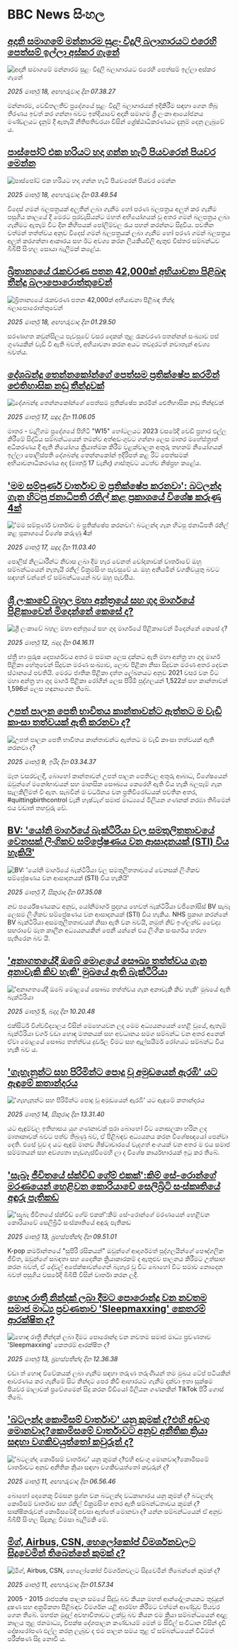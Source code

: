 # BBC News සිංහල## [අදානි සමාගමේ මන්නාරම සුළං විදුලි බලාගාරයට එරෙහි පෙත්සම් ඉල්ලා අස්කර ගැනේ](https://www.bbc.com/sinhala/articles/c9de3qgww4no?at_campaign=githubrss)![අදානි සමාගමේ මන්නාරම සුළං විදුලි බලාගාරයට එරෙහි පෙත්සම් ඉල්ලා අස්කර ගැනේ](https://ichef.bbci.co.uk/ace/standard/240/cpsprodpb/1667/live/1ceb0700-03c9-11f0-bbde-f372f8924428.jpg)_2025 මාර්තු 18, අඟහරුවාදා දින 07.38.27_මන්නාරම, වෙඩිතලතීව් ප්‍රදේශයේ සුළං විදුලි බලාගාරයක් ඉදිකිරීම සඳහා ගෙන තිබූ තීරණය ඉවත් කර ගන්නා බවට ඉන්දියාවේ අදානි සමාගම ශ්‍රී ලංකා ආයෝජනය මණ්ඩලයට දැනුම් දී ඇතැයි නීතිපතිවරයා විසින් ශ්‍රේෂ්ඨාධිකරණයට දැනුම් දෙනු ලැබුවේ ය.## [පාස්පෝට් එක හරියට හදා ගන්න හැටි පියවරෙන් පියවර මෙන්න](https://www.bbc.com/sinhala/articles/cx2g1j9qgnzo?at_campaign=githubrss)![පාස්පෝට් එක හරියට හදා ගන්න හැටි පියවරෙන් පියවර මෙන්න](https://ichef.bbci.co.uk/ace/standard/240/cpsprodpb/49f1/live/c796fa50-03c0-11f0-a387-437e2fb661fc.jpg)_2025 මාර්තු 18, අඟහරුවාදා දින 03.49.54_විදෙස් ගමන් බලපත්‍රයක් අලුතින් ලබා ගැනීම හෝ පරණ බලපත්‍රය අලුත් කර ගැනීම පසුගිය කාලයේ දී මෙරට පුරවැසියන්ට මහත් අභියෝගයක් වූ අතර ගමන් බලපත්‍රය ලබා ගැනීමට ඇතැම් විට දින කිහිපයක් පෝලිම්වල රැය පහන් කරන්නට සිදුවිය.
පවතින වත්මන් තත්ත්වය අනුව විදෙස් ගමන් බලපත්‍රයක් ලබා ගැනීම හෝ පරණ ගමන් බලපත්‍රය අලුත් කරගන්නා ආකාරය සහ ඊට අවශ්‍ය කරන ලියකියවිලි ඇතුළු විස්තර සම්බන්ධව බීබීසී සිංහල සොයා බැලීමක් කළේය.## [බ්‍රිතාන්‍යයේ රැකවරණ පතන 42,000ක් අභියාචනා පිළිබඳ තීන්දු බලාපොරොත්තුවෙන්](https://www.bbc.com/sinhala/articles/c4g7lw63zelo?at_campaign=githubrss)![බ්‍රිතාන්‍යයේ රැකවරණ පතන 42,000ක් අභියාචනා පිළිබඳ තීන්දු බලාපොරොත්තුවෙන්](https://ichef.bbci.co.uk/ace/standard/240/cpsprodpb/e290/live/0d7412c0-0316-11f0-b50e-9d086302645f.jpg)_2025 මාර්තු 18, අඟහරුවාදා දින 01.29.50_සරණාගත කවුන්සිලය පැවසුවේ වසර දෙකක් තුළ රැකවරණ පතන්නන් සංඛ්‍යාව පස් ගුණයකින් වැඩි වී ඇති බවත්, අභියාචනා කරන අයට තවදුරටත් නවාතැන් අවශ්‍ය බවත්ය.## [දේශබන්දු තෙන්නකෝන්ගේ පෙත්සම ප්‍රතික්ෂේප කරමින් ඓතිහාසික නඩු තීන්දුවක්](https://www.bbc.com/sinhala/articles/cwyex2ve985o?at_campaign=githubrss)![දේශබන්දු තෙන්නකෝන්ගේ පෙත්සම ප්‍රතික්ෂේප කරමින් ඓතිහාසික නඩු තීන්දුවක්](https://ichef.bbci.co.uk/ace/standard/240/cpsprodpb/285c/live/ded86470-02f2-11f0-b2c5-e785c8ee723c.jpg)_2025 මාර්තු 17, සඳුදා දින 11.06.05_මාතර - වැලිගම ප්‍රදේශයේ පිහිටි "W15" හෝටලයට 2023 වසරේදී වෙඩි ප්‍රහාර එල්ල කිරීමේ සිද්ධිය සම්බන්ධයෙන් තමන්ව අත්අඩංගුවට ගන්නා ලෙස මාතර මහේස්ත්‍රාත් අධිකරණය දී ඇති නියෝගය ක්‍රියාත්මක කිරීම වළක්වාලන අතුරු තහනම් නියෝගයක් ඉල්ලා  පොලිස්පති දේශබන්දු තෙන්නකෝන්  ඉදිරිපත් කළ රිට් පෙත්සමක් අභියාචනාධිකරණය අද (මාර්තු 17 වැනිදා) ගාස්තුවට යටත්ව නිෂ්ප්‍රභ  කළේය.## ['මම සම්පූර්ණ වාර්තාව ම ප්‍රතික්ෂේප කරනවා': බටලන්ද ගැන හිටපු ජනාධිපති රනිල් කළ ප්‍රකාශයේ විශේෂ කරුණු 4ක්](https://www.bbc.com/sinhala/articles/c5y0wxk3kxdo?at_campaign=githubrss)!['මම සම්පූර්ණ වාර්තාව ම ප්‍රතික්ෂේප කරනවා': බටලන්ද ගැන හිටපු ජනාධිපති රනිල් කළ ප්‍රකාශයේ විශේෂ කරුණු 4ක්](https://ichef.bbci.co.uk/ace/standard/240/cpsprodpb/d128/live/c2680650-0311-11f0-81d9-675e79ab7115.jpg)_2025 මාර්තු 17, සඳුදා දින 11.03.40_පොලිස් නිලධාරීන්ට නිවාස ලබා දීම හැර වෙනත් චෝදනාවක් වාර්තාවේ ඔහු සම්බන්ධයෙන් නැතැයි රනිල් වික්‍රමසිංහ පැවසුවේ ය. ඔහු අනියමින් වගකිවයුතු බවට සඳහන් වන්නේ ඒ සම්බන්ධයෙන් බව ඔහු පැවසීය.## [ශ්‍රී ලංකාවේ බහුල මහා අන්ත්‍රයේ සහ ගුද මාර්ගයේ පිළිකාවෙන් මිදෙන්නේ කෙසේ ද?](https://www.bbc.com/sinhala/articles/cpv4dnpmykgo?at_campaign=githubrss)![ශ්‍රී ලංකාවේ බහුල මහා අන්ත්‍රයේ සහ ගුද මාර්ගයේ පිළිකාවෙන් මිදෙන්නේ කෙසේ ද?](https://ichef.bbci.co.uk/ace/standard/240/cpsprodpb/211a/live/c1d9e100-fe38-11ef-aeed-7fc3d4b7eae4.jpg)_2025 මාර්තු 12, බදාදා දින 04.16.11_ස්ත්‍රී හා පුරුෂ දෙපාර්ශවය අතර ම සමාන ලෙස දක්නට ඇති මහා අන්ත්‍ර හා ගුද මාර්ග පිළිකා හේතුවෙන් සිදුවන මරණ සංඛ්‍යාව, ලොව පිළිකා නිසා සිදුවන මරණ අතර දෙවන ස්ථානයේ පවතියි. මෙරට ජාතික පිළිකා දත්ත ලේඛනයට අනුව 2021 වස⁣ර වන විට මහා අන්ත්‍ර හා ගුද මාර්ග පිළිකා රෝගීන් ලෙස පිරිමි පුද්ගලයන් 1,522ක් සහ කාන්තාවන් 1,596ක් ලෙස හඳුනාගෙන තිබේ.## [උපත් පාලන පෙති භාවිතය කාන්තාවන්ට ඇත්තට ම වැඩි කාංසා තත්වයක් ඇති කරනවා ද?](https://www.bbc.com/sinhala/articles/ce8yzrz3lw0o?at_campaign=githubrss)![උපත් පාලන පෙති භාවිතය කාන්තාවන්ට ඇත්තට ම වැඩි කාංසා තත්වයක් ඇති කරනවා ද?](https://ichef.bbci.co.uk/ace/standard/240/cpsprodpb/ab4a/live/895407a0-f9e4-11ef-aa92-5f009e8149ab.jpg)_2025 මාර්තු 9, ඉරිදා දින 03.34.37_මෑත වසරවලදී, බොහෝ කාන්තාවන් උපත් පාලන පෙතිවල අතුරු ආබාධ, විශේෂයෙන් ඔවුන්ගේ මනෝභාවයන් සහ මානසික සෞඛ්‍යය කෙරෙහි ඇති විය හැකි බලපෑම් ගැන සැලකිලිමත් වී ඇත. සැබවින් ම වර්ධනය වන ප්‍රතිවිරෝධයක් පවතින අතර, #quittingbirthcontrol වැනි හෑෂ්ටැග් සමාජ මාධ්‍යයේ මිලියන ගණනක් නරඹා තිබීමෙන් එය වඩාත් තහවුරු වේ.## [BV: 'යෝනි මාර්ගයේ බැක්ටීරියා වල සමතුලිතතාවයේ වෙනසක් ලිංගිකව සම්ප්‍රේෂණය වන ආසාදනයක් (STI) විය හැකියි'](https://www.bbc.com/sinhala/articles/c2lj78w8gpgo?at_campaign=githubrss)![BV: 'යෝනි මාර්ගයේ බැක්ටීරියා වල සමතුලිතතාවයේ වෙනසක් ලිංගිකව සම්ප්‍රේෂණය වන ආසාදනයක් (STI) විය හැකියි'](https://ichef.bbci.co.uk/ace/standard/240/cpsprodpb/7e55/live/72986bb0-fb28-11ef-8c03-7dfdbeeb2526.jpg)_2025 මාර්තු 7, සිකුරාදා දින 07.35.08_නව පර්යේෂණයකට අනුව, යෝනිමාර්ග ප්‍රදාහය හෙවත් බැක්ටීරියා වජිනෝසිස් BV සැබෑ ලෙසම ලිංගිකව සම්ප්‍රේෂණය වන ආසාදනයක් (STI) විය හැකිය. NHS ප්‍රකාශ කරන්නේ BV බැක්ටීරියා අසමතුලිතතාවයක් නිසා ඇති වන බවයි, නමුත් නිව් ඉංග්ලන්ඩ් වෛද්‍ය සඟරාවේ මෑත කාලීන අධ්‍යයනයකින් පෙනී යන්නේ එය ලිංගික සංසර්ගය හරහා පැතිරෙන බව යි.## ['අනාගතයේදී ඔබේ මොළයේ සෞඛ්‍ය තත්ත්වය ගැන අනාවැකි කිව හැකි' මුඛයේ ඇති බැක්ටීරියා](https://www.bbc.com/sinhala/articles/c89ye7dyg8do?at_campaign=githubrss)!['අනාගතයේදී ඔබේ මොළයේ සෞඛ්‍ය තත්ත්වය ගැන අනාවැකි කිව හැකි' මුඛයේ ඇති බැක්ටීරියා](https://ichef.bbci.co.uk/ace/standard/240/cpsprodpb/ce10/live/4c5c6790-e3fd-11ef-a834-3f32f698fa46.jpg)_2025 මාර්තු 5, බදාදා දින 10.20.48_එක්සිටර් විශ්වවිද්‍යාලය විසින් මෙහෙයවන ලද මෙම අධ්‍යයනයෙන් හෙළි වූයේ, ඇතැම් බැක්ටීරියා වර්ග වඩා හොඳ මතකයක් සහ අවධානය සමග සම්බන්ධ වන අතර අනෙක් ඒවා මොළයේ සෞඛ්‍ය තත්ත්වය දුර්වල වීමට සහ ඇල්සයිමර් රෝගයට සම්බන්ධ විය හැකි බව ය.## ['ගැහැනුන්ට සහ පිරිමින්ට පොදු වූ අමුඩයෙන් ඇරඹි' යට ඇඳුමේ කතාන්දරය](https://www.bbc.com/sinhala/articles/c8d4089rre1o?at_campaign=githubrss)!['ගැහැනුන්ට සහ පිරිමින්ට පොදු වූ අමුඩයෙන් ඇරඹි' යට ඇඳුමේ කතාන්දරය](https://ichef.bbci.co.uk/ace/standard/240/cpsprodpb/44a4/live/288bc440-00be-11f0-8c3d-b7dcc7510cb1.png)_2025 මාර්තු 14, සිකුරාදා දින 13.31.40_යට ඇඳුම්වල ඉතිහාසය යුග ගණනාවක් පුරා බොහෝ විට නොසලකා හරින ලද මාතෘකාවක් බවට පත්ව තිබුණු බව, ඒ පිළිබඳව අධ්‍යයනය කරන විශේෂඥයෝ පෙන්වා දෙති. එසේ වුව ද යට ඇඳුම් මානව ශිෂ්ටාචාරයේ වැදගත් අංගයක් වන අතර ම එය සමාජ සම්මතයන් සහ අවශ්‍යතා හැඩගැස්වීමෙහි ලා ද විශේෂ කාර්යභාරයක් ඉටු කර තිබේ.## ['සැබෑ ජීවිතයේ ස්ක්විඩ් ගේම් එකක්':කිම් සේ-රොන්ගේ මරණයෙන් හෙළිවන කොරියාවේ සෙලිබ්‍රිටි සංස්කෘතියේ  අඳුරු පැතිකඩ](https://www.bbc.com/sinhala/articles/c15q0n5143zo?at_campaign=githubrss)!['සැබෑ ජීවිතයේ ස්ක්විඩ් ගේම් එකක්':කිම් සේ-රොන්ගේ මරණයෙන් හෙළිවන කොරියාවේ සෙලිබ්‍රිටි සංස්කෘතියේ  අඳුරු පැතිකඩ](https://ichef.bbci.co.uk/ace/standard/240/cpsprodpb/2874/live/0a59d0c0-ee99-11ef-9801-c57727162a89.jpg)_2025 මාර්තු 13, බ්‍රහස්පතින්දා දින 09.51.01_K-pop කර්මාන්තයේ "සුපිරි රසිකයන්" ඔවුන්ගේ ආදර්ශමත් පුද්ගලයින්ගේ පෞද්ගලික ජීවිත, ඔවුන්ගේ සබඳතා සහ දෛනික ක්‍රියාකාරකම් ද ඇතුළුව පාලනය කිරීමට උත්සාහ කරන බවත්, ඒ දේවල් අපේක්ෂාවන්ගෙන් බැහැර වූ විට බොහෝ විට සමාව නොදෙන බවත් පසුගිය වසරේදී බීබීසී විසින් වාර්තා කරන ලදී.## [හොඳ රාත්‍රී නින්දක් ලබා දීමට පොරොන්දු වන නවතම සමාජ මාධ්‍ය ප්‍රවණතාව 'Sleepmaxxing' කෙතරම් ආරක්ෂිත ද?](https://www.bbc.com/sinhala/articles/cvgwwyx9j80o?at_campaign=githubrss)![හොඳ රාත්‍රී නින්දක් ලබා දීමට පොරොන්දු වන නවතම සමාජ මාධ්‍ය ප්‍රවණතාව 'Sleepmaxxing' කෙතරම් ආරක්ෂිත ද?](https://ichef.bbci.co.uk/ace/standard/240/cpsprodpb/dd07/live/f32e0f60-f375-11ef-958e-8b9bf28c4572.jpg)_2025 මාර්තු 13, බ්‍රහස්පතින්දා දින 12.36.38_වඩා ත් හොඳ විවේකයක් ලබා ගැනීම සඳහා තරුණ තරුණියන් තම මුඛය ටේප් පටියකින් ආවරණය කර ගැනීමේ සිට නින්දට පෙර කිවි ආහාරයට ගැනීම දක්වා ඉතා සූක්ෂම පියවර මාලාවක් ප්‍රවේශමෙන් සිදු කරන වීඩියෝ මිලියන ගණනකින් TikTok පිරී ගොස් තිබේ.## ['බටලන්ද කොමිසම් වාර්තාව' යනු කුමක් ද?එහි අඩංගු මොනවාද?කොමිසමේ වාර්තාවට අනුව අනීතික ක්‍රියා සඳහා වගකිවයුත්තෝ කවුරුන් ද?](https://www.bbc.com/sinhala/articles/cevx1knerxko?at_campaign=githubrss)!['බටලන්ද කොමිසම් වාර්තාව' යනු කුමක් ද?එහි අඩංගු මොනවාද?කොමිසමේ වාර්තාවට අනුව අනීතික ක්‍රියා සඳහා වගකිවයුත්තෝ කවුරුන් ද?](https://ichef.bbci.co.uk/ace/standard/240/cpsprodpb/84d0/live/218c9bf0-fdd1-11ef-b3db-63821ca2e84c.jpg)_2025 මාර්තු 11, අඟහරුවාදා දින 06.56.46_බොහෝ දෙනෙකු විමසන ප්‍රශ්න වන බටලන්ද වධකාගාරය යනු කුමක් ද? බටලන්ද කොමිසම් වාර්තාව සහ රනිල් වික්‍රමසිංහ අතර ඇති සම්බන්ධතාවය කුමක් ද? සාක්ෂිකරුවන් කොමිසමේදී පවසා ඇත්තේ මොනවා ද? යන්න සම්බන්ධයෙන් ඒ අනුව  බීබීසී සිංහල සිදුකළ විමසා බැලීමකි මේ.## [මිග්, Airbus, CSN, හෙලෝකෝප් විමර්ශනවලට සිදුවෙමින් තිබෙන්නේ කුමක් ද?](https://www.bbc.com/sinhala/articles/cx2g4j78ewzo?at_campaign=githubrss)![මිග්, Airbus, CSN, හෙලෝකෝප් විමර්ශනවලට සිදුවෙමින් තිබෙන්නේ කුමක් ද?](https://ichef.bbci.co.uk/ace/standard/240/cpsprodpb/0abb/live/e9fb0550-fda8-11ef-9dc2-07adf4375293.jpg)_2025 මාර්තු 11, අඟහරුවාදා දින 01.57.34_2005 - 2015 රාජපක්ෂ පාලන සමයේ සිදුවූ බව කියන මහත් ආන්දෝලනයකට තුඩුදුන් දූෂණ සහ  අක්‍රමිකතා පිළිබඳව විමර්ශන යළි ආරම්භ කිරීමට වත්මන් ආණ්ඩුව පියවර ගෙන තිබේ.
මහජන මුදල් අවභාවිතාවට ලක්වූ බව කියන එම ක්‍රියා සම්බන්ධයෙන් අදාළ කාලය තුළ ජනමාධ්‍ය, විපක්ෂ දේශපාලන කණ්ඩායම් මෙන් ම සිවිල් සංවිධාන විසින් දැඩි දෝෂාරෝපණ එල්ල කරනු ලැබුව ද එම පාලන සමය තුළ ඒ සම්බන්ධයෙන් විධිමත් පරීක්ෂණ සිදු නොවී ය.